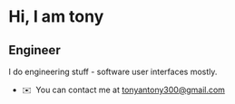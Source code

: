Hi, I am tony
============================

Engineer
--------
I do engineering stuff - software user interfaces mostly.

*   ✉️  You can contact me at [tonyantony300@gmail.com](mailto:tonyantony300@gmail.com)









